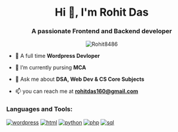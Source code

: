 <h1 align="center">Hi 👋, I'm Rohit Das</h1>
<h3 align="center">A passionate Frontend and Backend developer </h3>

<p align="center"> <img src="https://komarev.com/ghpvc/?username=Rohit8486&color=green" alt="Rohit8486" /> </p>

- 🔭 A full time **Wordpress Devloper**

- 🌱 I’m currently pursing **MCA**

- 💬 Ask me about **DSA, Web Dev & CS Core Subjects**

- 📫 you can reach me at **rohitdas160@gmail.com**


<h3 align="left">Languages and Tools:</h3>
<a href="https://wordpress.com"><img src="https://img.shields.io/badge/wordpress-88%25-yellowgreen" alt="wordpress"></a>
<a href="https://html.com"><img src="https://img.shields.io/badge/Html-95%25-green" alt="html"></a>
<a href="https://python.org"><img src="https://img.shields.io/badge/Python-74%25-yellow" alt="python"></a>
<a href="https://php.com"><img src="https://img.shields.io/badge/PHP-70%25-yellowgreen" alt="php"></a>
<a href="https://sql.com"><img src="https://img.shields.io/badge/SQL-88%25-yellowgreen" alt="sql"></a>
